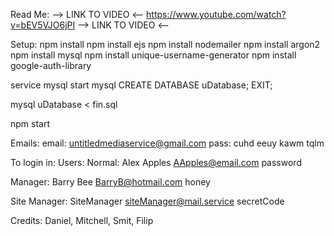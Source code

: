 Read Me:
--> LINK TO VIDEO <--
https://www.youtube.com/watch?v=bEV5VJO6jPI
--> LINK TO VIDEO <--

Setup:
npm install
npm install ejs
npm install nodemailer
npm install argon2
npm install mysql
npm install unique-username-generator 
npm install google-auth-library

service mysql start
mysql
CREATE DATABASE uDatabase;
EXIT;

mysql uDatabase < fin.sql

npm start

Emails:
email:  untitledmediaservice@gmail.com
pass:  cuhd eeuy kawm tqlm


To login in:
Users:
Normal:
Alex Apples
AApples@email.com
password

Manager:
Barry Bee
BarryB@hotmail.com
honey

Site Manager:
SiteManager
siteManager@mail.service
secretCode

Credits: Daniel, Mitchell, Smit, Filip